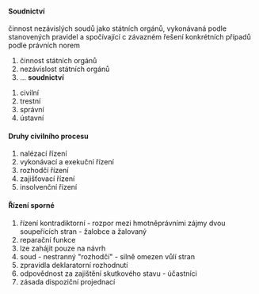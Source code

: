 
#### Soudnictví
činnost nezávislých soudů jako státních orgánů, vykonávaná podle stanovených pravidel a spočívající c závazném řešení konkrétních případů podle právních norem
1. činnost státních orgánů
2. nezávislost státních orgánů
3. ...
**soudnictví**
1) civilní
2) trestní
3) správní
4) ústavní
#### Druhy civilního procesu
1) nalézací řízení
2) vykonávací a exekuční řízení
3) rozhodčí řízení
4) zajišťovací řízení
5) insolvenční řízení
#### Řízení sporné
1) řízení kontradiktorní - rozpor mezi hmotněprávními zájmy dvou soupeřících stran - žalobce a žalovaný
2) reparační funkce
3) lze zahájit pouze na návrh
4) soud - nestranný "rozhodčí" - silně omezen vůlí stran
5) zpravidla deklaratorní rozhodnutí
6) odpovědnost za zajištění skutkového stavu - účastníci
7) zásada dispoziční  projednací